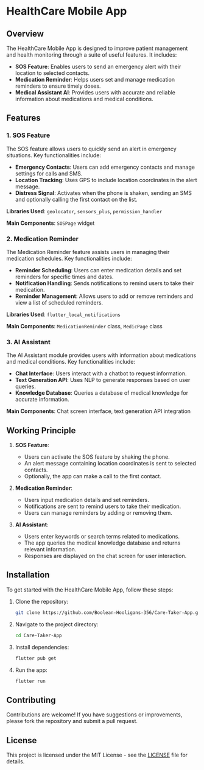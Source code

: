 
# HealthCare Mobile App

## Overview

The HealthCare Mobile App is designed to improve patient management and health monitoring through a suite of useful features. It includes:

- **SOS Feature**: Enables users to send an emergency alert with their location to selected contacts.
- **Medication Reminder**: Helps users set and manage medication reminders to ensure timely doses.
- **Medical Assistant AI**: Provides users with accurate and reliable information about medications and medical conditions.

## Features

### 1. SOS Feature

The SOS feature allows users to quickly send an alert in emergency situations. Key functionalities include:

- **Emergency Contacts**: Users can add emergency contacts and manage settings for calls and SMS.
- **Location Tracking**: Uses GPS to include location coordinates in the alert message.
- **Distress Signal**: Activates when the phone is shaken, sending an SMS and optionally calling the first contact on the list.

**Libraries Used**: `geolocator`, `sensors_plus`, `permission_handler`

**Main Components**: `SOSPage` widget

### 2. Medication Reminder

The Medication Reminder feature assists users in managing their medication schedules. Key functionalities include:

- **Reminder Scheduling**: Users can enter medication details and set reminders for specific times and dates.
- **Notification Handling**: Sends notifications to remind users to take their medication.
- **Reminder Management**: Allows users to add or remove reminders and view a list of scheduled reminders.

**Libraries Used**: `flutter_local_notifications`

**Main Components**: `MedicationReminder` class, `MedicPage` class

### 3. AI Assistant

The AI Assistant module provides users with information about medications and medical conditions. Key functionalities include:

- **Chat Interface**: Users interact with a chatbot to request information.
- **Text Generation API**: Uses NLP to generate responses based on user queries.
- **Knowledge Database**: Queries a database of medical knowledge for accurate information.

**Main Components**: Chat screen interface, text generation API integration

## Working Principle

1. **SOS Feature**:
   - Users can activate the SOS feature by shaking the phone.
   - An alert message containing location coordinates is sent to selected contacts.
   - Optionally, the app can make a call to the first contact.

2. **Medication Reminder**:
   - Users input medication details and set reminders.
   - Notifications are sent to remind users to take their medication.
   - Users can manage reminders by adding or removing them.

3. **AI Assistant**:
   - Users enter keywords or search terms related to medications.
   - The app queries the medical knowledge database and returns relevant information.
   - Responses are displayed on the chat screen for user interaction.

## Installation

To get started with the HealthCare Mobile App, follow these steps:

1. Clone the repository:
   ```bash
   git clone https://github.com/Boolean-Hooligans-356/Care-Taker-App.git
   ```
2. Navigate to the project directory:
   ```bash
   cd Care-Taker-App
   ```
3. Install dependencies:
   ```bash
   flutter pub get
   ```

4. Run the app:
   ```bash
   flutter run
   ```

## Contributing

Contributions are welcome! If you have suggestions or improvements, please fork the repository and submit a pull request.

## License

This project is licensed under the MIT License - see the [LICENSE](LICENSE) file for details.




